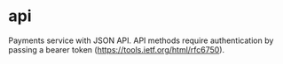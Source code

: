 # api
Payments service with JSON API. API methods require authentication by passing a bearer token (https://tools.ietf.org/html/rfc6750).
